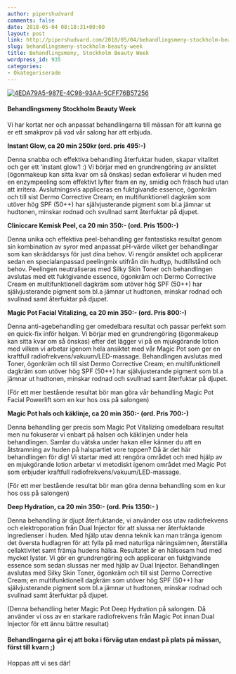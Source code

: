 ```yaml
---
author: pipershudvard
comments: false
date: 2018-05-04 08:18:31+00:00
layout: post
link: http://pipershudvard.com/2018/05/04/behandlingsmeny-stockholm-beauty-week/
slug: behandlingsmeny-stockholm-beauty-week
title: Behandlingsmeny, Stockholm Beauty Week
wordpress_id: 935
categories:
- Okategoriserade
---
```


[![4EDA79A5-987E-4C98-93AA-5CFF76B57256](https://pipershudvard.files.wordpress.com/2018/02/4eda79a5-987e-4c98-93aa-5cff76b57256.jpeg)](http://stockholmbeautyweek.se/hem/)


#### **Behandlingsmeny Stockholm Beauty Week**


Vi har kortat ner och anpassat behandlingarna till mässan för att kunna ge er ett smakprov på vad vår salong har att erbjuda.



**Instant Glow, ca 20 min 250kr (ord. pris 495:-)**

Denna snabba och effektiva behandling återfuktar huden, skapar vitalitet och ger ett ’instant glow’! :)
Vi börjar med en grundrengöring av ansiktet (ögonmakeup kan sitta kvar om så önskas) sedan exfolierar vi huden med en enzympeeling som effektivt lyfter fram en ny, smidig och fräsch hud utan att irritera. Avslutningsvis appliceras en fuktgivande essence, ögonkräm och till sist Dermo Corrective Cream; en multifunktionell dagkräm som utöver hög SPF (50++) har självjusterande pigment som bl.a jämnar ut hudtonen, minskar rodnad och svullnad samt återfuktar på djupet.

**Cliniccare Kemisk Peel, ca 20 min 350:- (ord. Pris 1500:-)**

Denna unika och effektiva peel-behandling ger fantastiska resultat genom sin kombination av syror med anpassat pH-värde vilket ger behandlingar som kan skräddarsys för just dina behov. 
Vi rengör ansiktet och applicerar sedan en specialanpassad peelingmix utifrån din hudtyp, hudtillstånd och behov. Peelingen neutraliseras med Silky Skin Toner och behandlingen avslutas med ett fuktgivande essence, ögonkräm och Dermo Corrective Cream en multifunktionell dagkräm som utöver hög SPF (50++) har självjusterande pigment som bl.a jämnar ut hudtonen, minskar rodnad och svullnad samt återfuktar på djupet.


**Magic Pot Facial Vitalizing, ca 20 min 350:- (ord. Pris 800:-)**

Denna anti-agebehandling ger omedelbara resultat och passar perfekt som en quick-fix inför helgen. Vi börjar med en grundrengöring (ögonmakeup kan sitta kvar om så önskas) efter det lägger vi på en mjukgörande lotion med vilken vi arbetar igenom hela ansiktet med vår Magic Pot som ger en kraftfull radiofrekvens/vakuum/LED-massage. Behandlingen avslutas med Toner, ögonkräm och till sist Dermo Corrective Cream; en multifunktionell dagkräm som utöver hög SPF (50++) har självjusterande pigment som bl.a jämnar ut hudtonen, minskar rodnad och svullnad samt återfuktar på djupet.

(För ett mer bestående resultat bör man göra vår behandling Magic Pot Facial Powerlift som en kur hos oss på salongen)


**Magic Pot hals och käklinje, ca 20 min 350:- (ord. Pris 700:-)**

Denna behandling ger precis som Magic Pot Vitalizing omedelbara resultat men nu fokuserar vi enbart på halsen och käklinjen under hela behandlingen. Samlar du vätska under hakan eller känner du att en åtstramning av huden på halspartiet vore toppen? Då är det här behandlingen för dig! Vi startar med att rengöra området och med hjälp av en mjukgörande lotion arbetar vi metodiskt igenom området med Magic Pot som erbjuder kraftfull radiofrekvens/vakuum/LED-massage. 

(För ett mer bestående resultat bör man göra denna behandling som en kur hos oss på salongen)


**Deep Hydration, ca 20 min 350:- (ord. Pris 1350:- )**

Denna behandling är djupt återfuktande, vi använder oss utav radiofrekvens och elektroporation från Dual Injector för att slussa ner återfuktande ingredienser i huden. Med hjälp utav denna teknik kan man tränga igenom det översta hudlagren för att fylla på med naturliga näringsämnen, återställa cellaktivitet samt främja hudens hälsa. Resultatet är en hälsosam hud med mycket lyster.
Vi gör en grundrengöring och applicerar en fuktgivande essence som sedan slussas ner med hjälp av Dual Injector. Behandlingen avslutas med Silky Skin Toner, ögonkräm och till sist Dermo Corrective Cream; en multifunktionell dagkräm som utöver hög SPF (50++) har självjusterande pigment som bl.a jämnar ut hudtonen, minskar rodnad och svullnad samt återfuktar på djupet. 

(Denna behandling heter Magic Pot Deep Hydration på salongen. Då använder vi oss av en starkare radiofrekvens från Magic Pot innan Dual Injector för ett ännu bättre resultat)


#### **Behandlingarna går ej att boka i förväg utan endast på plats på mässan, först till kvarn ;)**


Hoppas att vi ses där!
